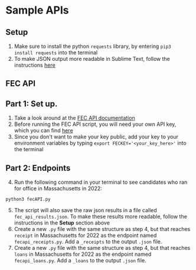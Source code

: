 # Sample APIs

## Setup
1. Make sure to install the python `requests` library, by entering `pip3 install requests` into the terminal
2. To make JSON output more readable in Sublime Text, follow the instructions [here](https://blog.adriaan.io/sublime-pretty-json.html)

## FEC API
## Part 1: Set up.
1. Take a look around at the [FEC API documentation](https://api.open.fec.gov/developers/)
2. Before running the FEC API script, you will need your own API key, which you can find [here](https://api.data.gov/signup/)
3. Since you don't want to make your key public, add your key to your environment variables by typing `export FECKEY='<your_key_here>'` into the terminal

## Part 2: Endpoints
4. Run the following command in your terminal to see candidates who ran for office in Massachusetts in 2022:
```
python3 fecAPI.py
```
5. The script will also save the raw json results in a file called `fec_api_results.json`. To make these results more readable, follow the instructions in the **Setup** section above
6. Create a new `.py` file with the same structure as step 4, but that reaches `receipt` in Massachusetts for 2022 as the endpoint named `fecapi_receipts.py`. Add a `_receipts` to the output `.json` file. 
7. Create a new `.py` file with the same structure as step 4, but that reaches `loans` in Massachusetts for 2022 as the endpoint named `fecapi_loans.py`. Add a `_loans` to the output `.json` file.

